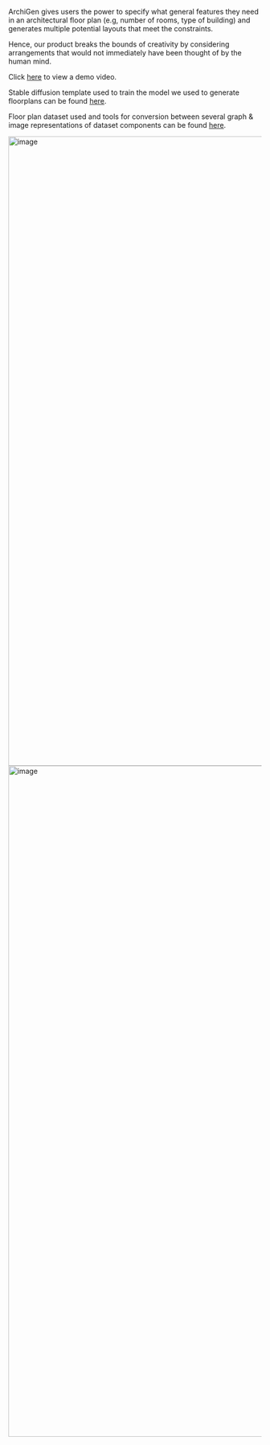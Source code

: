 ArchiGen gives users the power to specify what general features they need in an architectural floor plan (e.g, number of rooms, type of building) and generates multiple potential layouts that meet the constraints.

Hence, our product breaks the bounds of creativity by considering arrangements that would not immediately have been thought of by the human mind.

Click [here](https://drive.google.com/file/d/1fJ-7t_3PTXCxVNpqUsUs1Z_qv-030-j9/view?usp=sharing) to view a demo video.

Stable diffusion template used to train the model we used to generate floorplans can be found [here](https://github.com/Excalibro1/fast-stable-diffusionwik/wiki/fast-stable-diffusion-wiki).

Floor plan dataset used and tools for conversion between several graph & image representations of dataset components can be found [here](https://github.com/unaisaralegui/rplanpy). 


<img width="1253" alt="image" src="https://github.com/vyinkabanjo/archigen/assets/69135875/655f810e-ad18-44cc-abad-569d6530cd65">

<img width="1336" alt="image" src="https://github.com/vyinkabanjo/archigen/assets/69135875/bb2e6c61-45af-4600-94d0-51f1c4343a9c">

